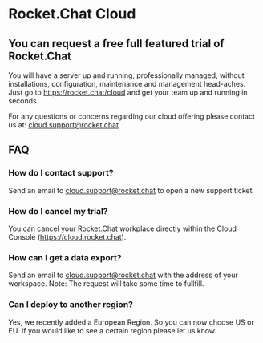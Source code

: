 # Rocket.Chat Cloud

## You can request a free full featured trial of Rocket.Chat

You will have a server up and running, professionally managed, without installations, configuration, maintenance and management head-aches. Just go to <https://rocket.chat/cloud> and get your team up and running in seconds.

For any questions or concerns regarding our cloud offering please contact us at: cloud.support@rocket.chat

## FAQ

### How do I contact support?

Send an email to cloud.support@rocket.chat to open a new support ticket.

### How do I cancel my trial?

You can cancel your Rocket.Chat workplace directly within the Cloud Console (<https://cloud.rocket.chat>).

### How can I get a data export?

Send an email to cloud.support@rocket.chat with the  address of your workspace.  Note: The request will take some time to fullfill.

### Can I deploy to another region?

Yes, we recently added a European Region.  So you can now choose US or EU.
If you would like to see a certain region please let us know.
